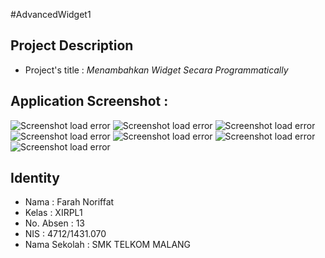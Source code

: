 #AdvancedWidget1

## Project Description

* Project's title : *Menambahkan Widget Secara Programmatically* 

## Application Screenshot :
![Screenshot load error](https://github.com/faychan/AdvancedWidget1/blob/master/Screenshot_1.png)
![Screenshot load error](https://github.com/faychan/AdvancedWidget1/blob/master/Screenshot_2.png)
![Screenshot load error](https://github.com/faychan/AdvancedWidget1/blob/master/Screenshot_3.png)
![Screenshot load error](https://github.com/faychan/AdvancedWidget1/blob/master/Screenshot_4.png)
![Screenshot load error](https://github.com/faychan/AdvancedWidget1/blob/master/Screenshot_5.png)
![Screenshot load error](https://github.com/faychan/AdvancedWidget1/blob/master/Screenshot_6.png)
![Screenshot load error](https://github.com/faychan/AdvancedWidget1/blob/master/Screenshot_7.png)

## Identity
- Nama         : Farah Noriffat
- Kelas        : XIRPL1
- No. Absen    : 13
- NIS          : 4712/1431.070
- Nama Sekolah : SMK TELKOM MALANG
